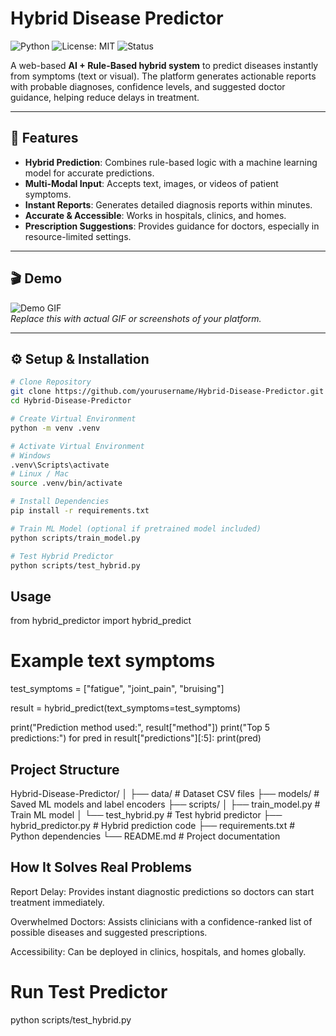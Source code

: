 # Hybrid Disease Predictor

![Python](https://img.shields.io/badge/Python-3.11-blue?logo=python) ![License: MIT](https://img.shields.io/badge/License-MIT-green) ![Status](https://img.shields.io/badge/Status-Production%20Ready-brightgreen)

A web-based **AI + Rule-Based hybrid system** to predict diseases instantly from symptoms (text or visual). The platform generates actionable reports with probable diagnoses, confidence levels, and suggested doctor guidance, helping reduce delays in treatment.

---

## 🚀 Features

- **Hybrid Prediction**: Combines rule-based logic with a machine learning model for accurate predictions.  
- **Multi-Modal Input**: Accepts text, images, or videos of patient symptoms.  
- **Instant Reports**: Generates detailed diagnosis reports within minutes.  
- **Accurate & Accessible**: Works in hospitals, clinics, and homes.  
- **Prescription Suggestions**: Provides guidance for doctors, especially in resource-limited settings.  

---

## 🎬 Demo

![Demo GIF](https://via.placeholder.com/600x300?text=Demo+GIF+Here)  
*Replace this with actual GIF or screenshots of your platform.*

---

## ⚙️ Setup & Installation

```bash
# Clone Repository
git clone https://github.com/yourusername/Hybrid-Disease-Predictor.git
cd Hybrid-Disease-Predictor

# Create Virtual Environment
python -m venv .venv

# Activate Virtual Environment
# Windows
.venv\Scripts\activate
# Linux / Mac
source .venv/bin/activate

# Install Dependencies
pip install -r requirements.txt

# Train ML Model (optional if pretrained model included)
python scripts/train_model.py

# Test Hybrid Predictor
python scripts/test_hybrid.py

```

## Usage
from hybrid_predictor import hybrid_predict

# Example text symptoms
test_symptoms = ["fatigue", "joint_pain", "bruising"]

result = hybrid_predict(text_symptoms=test_symptoms)

print("Prediction method used:", result["method"])
print("Top 5 predictions:")
for pred in result["predictions"][:5]:
    print(pred)


## Project Structure
Hybrid-Disease-Predictor/
│
├── data/                         # Dataset CSV files
├── models/                       # Saved ML models and label encoders
├── scripts/
│   ├── train_model.py            # Train ML model
│   └── test_hybrid.py            # Test hybrid predictor
├── hybrid_predictor.py           # Hybrid prediction code
├── requirements.txt              # Python dependencies
└── README.md                     # Project documentation

## How It Solves Real Problems

Report Delay: Provides instant diagnostic predictions so doctors can start treatment immediately.

Overwhelmed Doctors: Assists clinicians with a confidence-ranked list of possible diseases and suggested prescriptions.

Accessibility: Can be deployed in clinics, hospitals, and homes globally.


# Run Test Predictor
python scripts/test_hybrid.py
